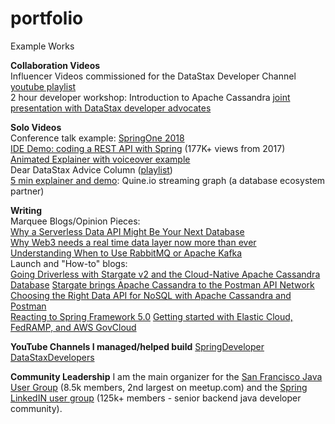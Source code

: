 # portfolio
Example Works

**Collaboration Videos**  
Influencer Videos commissioned for the DataStax Developer Channel [youtube playlist](https://www.youtube.com/playlist?list=PL2g2h-wyI4SoSq61ZQC8GeM_i5rOwe2A0)  
2 hour developer workshop: Introduction to Apache Cassandra [joint presentation with DataStax developer advocates](https://www.youtube.com/watch?v=NdLelsjqd9w)  

**Solo Videos**  
Conference talk example: [SpringOne 2018](https://www.youtube.com/watch?v=V-c12DUOZ74)  
[IDE Demo: coding a REST API with Spring](https://www.youtube.com/watch?v=47xNBNd-LLI) (177K+ views from 2017)  
[Animated Explainer with voiceover example]((https://www.youtube.com/watch?v=pfhqDrNZb70))  
Dear DataStax Advice Column ([playlist]((https://www.youtube.com/playlist?list=PLm-EPIkBI3YoD1EJSrb-vWgKq4F17SRqT)))  
[5 min explainer and demo]((https://www.youtube.com/watch?v=TwxKeu9q1wo)): Quine.io streaming graph (a database ecosystem partner)  

**Writing**  
Marquee Blogs/Opinion Pieces:  
[Why a Serverless Data API Might Be Your Next Database]((https://www.infoq.com/articles/serverless-data-api/))  
[Why Web3 needs a real time data layer now more than ever]((https://thenewstack.io/why-web3-needs-a-real-time-data-layer-now-more-than-ever/))  
[Understanding When to Use RabbitMQ or Apache Kafka]([url](https://dzone.com/articles/understanding-when-to-use-rabbitmq-or-apache-kafka))  
Launch and "How-to" blogs:  
[Going Driverless with Stargate v2 and the Cloud-Native Apache Cassandra Database]([url](https://www.datastax.com/blog/going-driverless-with-stargate-v2-and-the-cloud-native-apache-cassandra-database))
[Stargate brings Apache Cassandra to the Postman API Network]([url](https://medium.com/building-the-open-data-stack/stargate-brings-apache-cassandra-to-the-postman-api-network-a18d973714b))
[Choosing the Right Data API for NoSQL with Apache Cassandra and Postman](https://blog.postman.com/nosql-data-api-apache-cassandra-postman/)  
[Reacting to Spring Framework 5.0](https://tanzu.vmware.com/content/blog/reacting-to-spring-framework-5-0)
[Getting started with Elastic Cloud, FedRAMP, and AWS GovCloud](https://www.elastic.co/blog/getting-started-with-elastic-cloud-fedramp-and-aws-govcloud)  

**YouTube Channels I managed/helped build**
[SpringDeveloper](https://www.youtube.com/@SpringSourceDev/about)  
[DataStaxDevelopers](https://www.youtube.com/@DataStaxDevs)

**Community Leadership**
I am the main organizer for the [San Francisco Java User Group](https://www.meetup.com/sfjava/) (8.5k members, 2nd largest on meetup.com) and the [Spring LinkedIN user group](https://www.linkedin.com/groups/46964/) (125k+ members - senior backend java developer community).
